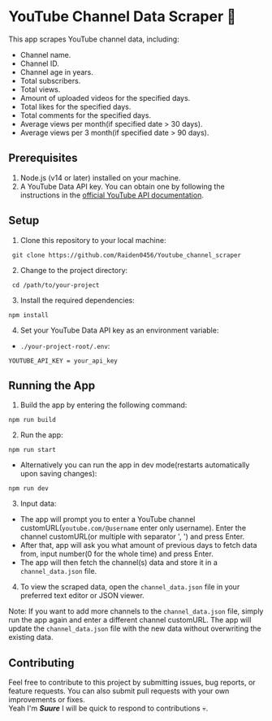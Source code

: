 # YouTube Channel Data Scraper 📝

This app scrapes YouTube channel data, including:
  - Channel name.
  - Channel ID.
  - Channel age in years.
  - Total subscribers.
  - Total views.
  - Amount of uploaded videos for the specified days.
  - Total likes for the specified days.
  - Total comments for the specified days.
  - Average views per month(if specified date > 30 days). 
  - Average views per 3 month(if specified date > 90 days). 

## Prerequisites

1. Node.js (v14 or later) installed on your machine.
2. A YouTube Data API key. You can obtain one by following the instructions in the [official YouTube API documentation](https://developers.google.com/youtube/v3/getting-started).

## Setup

1. Clone this repository to your local machine:
 ```
  git clone https://github.com/Raiden0456/Youtube_channel_scraper
 ```
2. Change to the project directory:
 ```
  cd /path/to/your-project
 ```
3. Install the required dependencies:
  ```
  npm install
  ```
4. Set your YouTube Data API key as an environment variable:
  - `./your-project-root/.env`:
```
YOUTUBE_API_KEY = your_api_key
```
## Running the App

1. Build the app by entering the following command:
```
npm run build
```
2. Run the app:
```
npm run start
```
  - Alternatively you can run the app in dev mode(restarts automatically upon saving changes):
```
npm run dev
```

3. Input data:
  - The app will prompt you to enter a YouTube channel customURL(`youtube.com/@username` enter only username). Enter the channel customURL(or multiple with separator ', ') and press Enter. 
  - After that, app will ask you what amount of previous days to fetch data from, input number(0 for the whole time) and press Enter. 
  - The app will then fetch the channel(s) data and store it in a `channel_data.json` file.

4. To view the scraped data, open the `channel_data.json` file in your preferred text editor or JSON viewer.

Note: If you want to add more channels to the `channel_data.json` file, simply run the app again and enter a different channel customURL. The app will update the `channel_data.json` file with the new data without overwriting the existing data.

## Contributing

Feel free to contribute to this project by submitting issues, bug reports, or feature requests. You can also submit pull requests with your own improvements or fixes.<br>
Yeah I'm **_Suure_** I will be quick to respond to contributions 💀.

